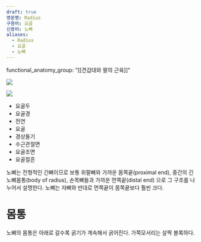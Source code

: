 ```yaml
---
draft: true
영문명: Radius
구용어: 요골
신용어: 노뼈
aliases:
  - Radius
  - 요골
  - 노뼈
---
```


functional_anatomy_group: "[[견갑대와 팔의 근육]]"

![](https://i.namu.wiki/i/02Zxj-ivvi1KeYWYTsrKEs8E1reGTms_MbaVUEOet9G-crUrlNAidAgOokCzLhwQ0XrQzUjTExhCmN9U4NcYuFXv34VAXUsILVTk0UhRj5fVbzNRbXRayZ1et5aLLiNLW_rUPVFoTc8cG0TceCgtug.webp)

![](https://www.theskeletalsystem.net/wp-content/uploads/2018/09/Radius-Bone.jpg)

- 요골두
- 요골경
- 전연
- 요골
- 경상돌기
- 수근관절면
- 요골조면
- 요골절흔

노뼈는 전형적인 긴뼈이므로 보통 위팔뼈와 가까운 몸쪽끝(proximal end), 중간의 긴 노뼈몸통(body of radius), 손목뼈들과 가까운 먼쪽끝(distal end)
으로 그 구조를 나누어서 설명한다. 노뼈는 자뼈와 반대로 먼쪽끝이 몸쪽끝보다 훨씬 크다.

# 몸통

노뼈의 몸통은 아래로 갈수록 굵기가 계속해서 굵어진다. 가쪽모서리는 살짝 볼록하다.